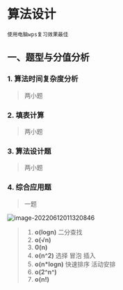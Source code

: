 # **算法**设计

`使用电脑wps复习效果最佳`

## **一、题型与分值分析**

### **1. 算法时间复杂度分析**

>  两小题

### **2. 填表计算**

>  两小题

### **3. 算法设计题**

> 两小题

### 4. 综合应用题

> 一题

![image-20220612011320846](C:\Users\Administrator\AppData\Roaming\Typora\typora-user-images\image-20220612011320846.png)

> 1. **o(logn)** 二分查找
> 2. **o(√n)**
> 3. **0(n)**
> 4. **o(n^2)** 选择 冒泡 插入
> 5. **o(n*logn)** 快速排序 活动安排
> 6. **o(2^n^)** 
> 7. **o(n!)**

